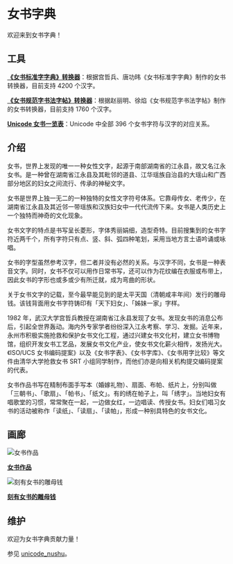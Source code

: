 # 女书字典

欢迎来到女书字典！

## 工具

**[《女书标准字字典》转换器](https://nushuscript.org/nsbzz/)**：根据宫哲兵、唐功𬀩《女书标准字字典》制作的女书转换器，目前支持 4200 个汉字。

**[《女书规范字书法字帖》转换器](https://nushuscript.org/unicode/)**：根据赵丽明、徐焰《女书规范字书法字帖》制作的女书转换器，目前支持 1760 个汉字。

**[Unicode 女书一览表](https://github.com/nushu-script/unicode_nushu/blob/master/data.csv)**：Unicode 中全部 396 个女书字符与汉字的对应关系。

## 介绍

女书，世界上发现的唯一一种女性文字，起源于南部湖南省的江永县，故又名江永女书。是一种曾在湖南省江永县及其毗邻的道县、江华瑶族自治县的大瑶山和广西部分地区的妇女之间流行、传承的神秘文字。

女书是世界上独一无二的一种独特的女性文字符号体系。它靠母传女、老传少，在湖南省江永县及其近邻一带瑶族和汉族妇女中一代代流传下来。女书是人类历史上一个独特而神奇的文化现象。

女书文字的特点是书写呈长菱形，字体秀丽娟细，造型奇特。目前搜集到的女书字符近两千个，所有字符只有点、竖、斜、弧四种笔划，采用当地方言土语吟诵或咏唱。

女书的字型虽然参考汉字，但二者并没有必然的关系。与汉字不同，女书是一种表音文字。同时，女书不仅可以用作日常书写，还可以作为花纹编在衣服或布带上，因此女书的字形也或多或少有所迁就，成为弯曲的形状。

关于女书文字的记载，至今最早能见到的是太平天国（清朝咸丰年间）发行的雕母钱。该钱背面用女书字符铸印有「天下妇女」、「姊妹一家」字样。

1982 年，武汉大学宫哲兵教授在湖南省江永县发现了女书。发现女书的消息公布后，引起全世界轰动。海内外专家学者纷纷深入江永考察、学习、发掘。近年来，永州市积极实施抢救和保护女书文化工程，通过兴建女书文化村，建立女书博物馆，组织开发女书工艺品，发展女书文化产业，使女书文化薪火相传，发扬光大。《ISO/UCS 女书编码提案》以及《女书字表》、《女书字库》、《女书用字比较》等文件由清华大学抢救女书 SRT 小组同学制作，而他们亦是向相关机构提交编码提案的代表。

女书作品书写在精制布面手写本（婚嫁礼物）、扇面、布帕、纸片上，分别叫做「三朝书」、「歌扇」、「帕书」、「纸文」。有的绣在帕子上，叫「绣字」。当地妇女有唱歌堂的习惯，常常聚在一起，一边做女红，一边唱读、传授女书。妇女们唱习女书的活动被称作「读纸」、「读扇」、「读帕」，形成一种别具特色的女书文化。

## 画廊

![女书作品](https://nushuscript.org/img/calligraphy.jpg) 

[**女书作品**](http://photo.blog.sina.com.cn/photo/1368797710/5196320ege1f91cd284d1)

![刻有女书的雕母钱](https://nushuscript.org/img/coin.jpg)

[**刻有女书的雕母钱**](http://blog.sina.com.cn/s/blog_ad72d50a0102x0ec.html)

## 维护

欢迎为女书字典贡献力量！

参见 [unicode_nushu](https://nushuscript.org/unicode_nushu/)。
